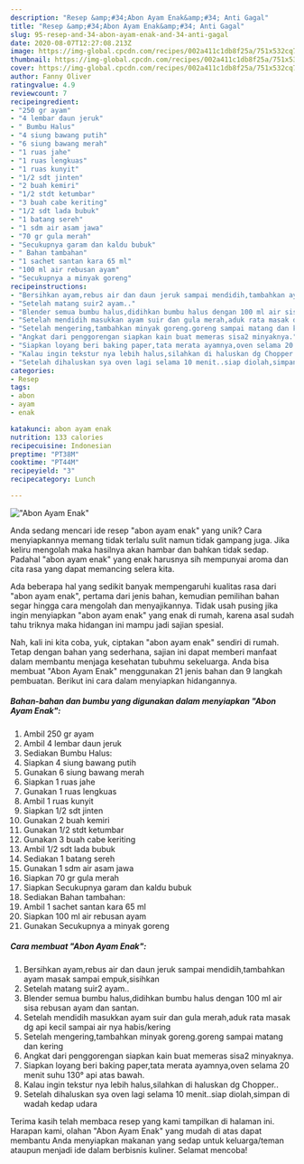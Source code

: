 ```yaml
---
description: "Resep &amp;#34;Abon Ayam Enak&amp;#34; Anti Gagal"
title: "Resep &amp;#34;Abon Ayam Enak&amp;#34; Anti Gagal"
slug: 95-resep-and-34-abon-ayam-enak-and-34-anti-gagal
date: 2020-08-07T12:27:08.213Z
image: https://img-global.cpcdn.com/recipes/002a411c1db8f25a/751x532cq70/abon-ayam-enak-foto-resep-utama.jpg
thumbnail: https://img-global.cpcdn.com/recipes/002a411c1db8f25a/751x532cq70/abon-ayam-enak-foto-resep-utama.jpg
cover: https://img-global.cpcdn.com/recipes/002a411c1db8f25a/751x532cq70/abon-ayam-enak-foto-resep-utama.jpg
author: Fanny Oliver
ratingvalue: 4.9
reviewcount: 7
recipeingredient:
- "250 gr ayam"
- "4 lembar daun jeruk"
- " Bumbu Halus"
- "4 siung bawang putih"
- "6 siung bawang merah"
- "1 ruas jahe"
- "1 ruas lengkuas"
- "1 ruas kunyit"
- "1/2 sdt jinten"
- "2 buah kemiri"
- "1/2 stdt ketumbar"
- "3 buah cabe keriting"
- "1/2 sdt lada bubuk"
- "1 batang sereh"
- "1 sdm air asam jawa"
- "70 gr gula merah"
- "Secukupnya garam dan kaldu bubuk"
- " Bahan tambahan"
- "1 sachet santan kara 65 ml"
- "100 ml air rebusan ayam"
- "Secukupnya a minyak goreng"
recipeinstructions:
- "Bersihkan ayam,rebus air dan daun jeruk sampai mendidih,tambahkan ayam masak sampai empuk,sisihkan"
- "Setelah matang suir2 ayam.."
- "Blender semua bumbu halus,didihkan bumbu halus dengan 100 ml air sisa rebusan ayam dan santan."
- "Setelah mendidih masukkan ayam suir dan gula merah,aduk rata masak dg api kecil sampai air nya habis/kering"
- "Setelah mengering,tambahkan minyak goreng.goreng sampai matang dan kering"
- "Angkat dari penggorengan siapkan kain buat memeras sisa2 minyaknya."
- "Siapkan loyang beri baking paper,tata merata ayamnya,oven selama 20 menit suhu 130° api atas bawah."
- "Kalau ingin tekstur nya lebih halus,silahkan di haluskan dg Chopper.."
- "Setelah dihaluskan sya oven lagi selama 10 menit..siap diolah,simpan di wadah kedap udara"
categories:
- Resep
tags:
- abon
- ayam
- enak

katakunci: abon ayam enak 
nutrition: 133 calories
recipecuisine: Indonesian
preptime: "PT38M"
cooktime: "PT44M"
recipeyield: "3"
recipecategory: Lunch

---
```



![&#34;Abon Ayam Enak&#34;](https://img-global.cpcdn.com/recipes/002a411c1db8f25a/751x532cq70/abon-ayam-enak-foto-resep-utama.jpg)

Anda sedang mencari ide resep &#34;abon ayam enak&#34; yang unik? Cara menyiapkannya memang tidak terlalu sulit namun tidak gampang juga. Jika keliru mengolah maka hasilnya akan hambar dan bahkan tidak sedap. Padahal &#34;abon ayam enak&#34; yang enak harusnya sih mempunyai aroma dan cita rasa yang dapat memancing selera kita.



Ada beberapa hal yang sedikit banyak mempengaruhi kualitas rasa dari &#34;abon ayam enak&#34;, pertama dari jenis bahan, kemudian pemilihan bahan segar hingga cara mengolah dan menyajikannya. Tidak usah pusing jika ingin menyiapkan &#34;abon ayam enak&#34; yang enak di rumah, karena asal sudah tahu triknya maka hidangan ini mampu jadi sajian spesial.


Nah, kali ini kita coba, yuk, ciptakan &#34;abon ayam enak&#34; sendiri di rumah. Tetap dengan bahan yang sederhana, sajian ini dapat memberi manfaat dalam membantu menjaga kesehatan tubuhmu sekeluarga. Anda bisa membuat &#34;Abon Ayam Enak&#34; menggunakan 21 jenis bahan dan 9 langkah pembuatan. Berikut ini cara dalam menyiapkan hidangannya.

<!--inarticleads1-->

##### Bahan-bahan dan bumbu yang digunakan dalam menyiapkan &#34;Abon Ayam Enak&#34;:

1. Ambil 250 gr ayam
1. Ambil 4 lembar daun jeruk
1. Sediakan  Bumbu Halus:
1. Siapkan 4 siung bawang putih
1. Gunakan 6 siung bawang merah
1. Siapkan 1 ruas jahe
1. Gunakan 1 ruas lengkuas
1. Ambil 1 ruas kunyit
1. Siapkan 1/2 sdt jinten
1. Gunakan 2 buah kemiri
1. Gunakan 1/2 stdt ketumbar
1. Gunakan 3 buah cabe keriting
1. Ambil 1/2 sdt lada bubuk
1. Sediakan 1 batang sereh
1. Gunakan 1 sdm air asam jawa
1. Siapkan 70 gr gula merah
1. Siapkan Secukupnya garam dan kaldu bubuk
1. Sediakan  Bahan tambahan:
1. Ambil 1 sachet santan kara 65 ml
1. Siapkan 100 ml air rebusan ayam
1. Gunakan Secukupnya a minyak goreng




<!--inarticleads2-->

##### Cara membuat &#34;Abon Ayam Enak&#34;:

1. Bersihkan ayam,rebus air dan daun jeruk sampai mendidih,tambahkan ayam masak sampai empuk,sisihkan
1. Setelah matang suir2 ayam..
1. Blender semua bumbu halus,didihkan bumbu halus dengan 100 ml air sisa rebusan ayam dan santan.
1. Setelah mendidih masukkan ayam suir dan gula merah,aduk rata masak dg api kecil sampai air nya habis/kering
1. Setelah mengering,tambahkan minyak goreng.goreng sampai matang dan kering
1. Angkat dari penggorengan siapkan kain buat memeras sisa2 minyaknya.
1. Siapkan loyang beri baking paper,tata merata ayamnya,oven selama 20 menit suhu 130° api atas bawah.
1. Kalau ingin tekstur nya lebih halus,silahkan di haluskan dg Chopper..
1. Setelah dihaluskan sya oven lagi selama 10 menit..siap diolah,simpan di wadah kedap udara




Terima kasih telah membaca resep yang kami tampilkan di halaman ini. Harapan kami, olahan &#34;Abon Ayam Enak&#34; yang mudah di atas dapat membantu Anda menyiapkan makanan yang sedap untuk keluarga/teman ataupun menjadi ide dalam berbisnis kuliner. Selamat mencoba!
